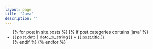 ```yaml
---
layout: page
title: "Java"
description: ""
---
```

<ul class="posts">
{% for post in site.posts %}
    {% if post.categories contains 'java' %}
        <li><span>{{ post.date | date_to_string }}</span> &raquo; <a href="{{ BASE_PATH }}{{ post.url }}">{{ post.title }}</a></li>
    {% endif %}
{% endfor %}
</ul>
